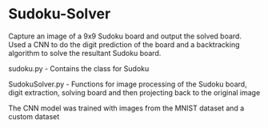 # Sudoku-Solver

Capture an image of a 9x9 Sudoku board and output the solved board. Used a CNN to do the digit prediction of the board and a backtracking algorithm to solve the resultant Sudoku board. 

sudoku.py - Contains the class for Sudoku

SudokuSolver.py - Functions for image processing of the Sudoku board, digit extraction, solving board and then projecting back to the original image

The CNN model was trained with images from the MNIST dataset and a custom dataset
